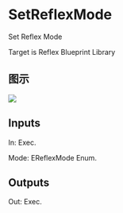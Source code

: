 # SetReflexMode

Set Reflex Mode

Target is Reflex Blueprint Library

## 图示

![]($-20221218-20330078.png)

## Inputs

In: Exec.

Mode: EReflexMode Enum.  

## Outputs

Out: Exec.


